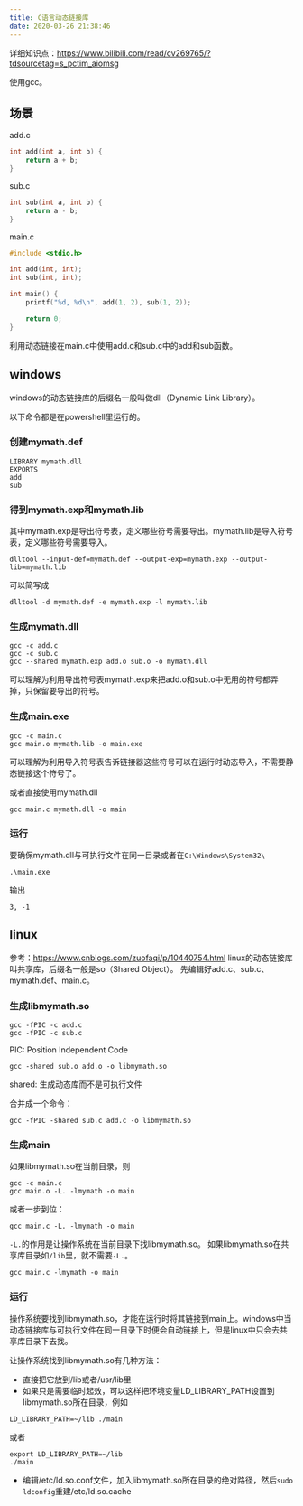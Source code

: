 ```yaml
---
title: C语言动态链接库
date: 2020-03-26 21:38:46
---
```


详细知识点：<https://www.bilibili.com/read/cv269765/?tdsourcetag=s_pctim_aiomsg>

使用gcc。

## 场景

add.c

```c
int add(int a, int b) {
	return a + b;
}
```

sub.c

```c
int sub(int a, int b) {
	return a - b;
}
```

main.c

```c
#include <stdio.h>

int add(int, int);
int sub(int, int);

int main() {
	printf("%d, %d\n", add(1, 2), sub(1, 2));

	return 0;
}
```

利用动态链接在main.c中使用add.c和sub.c中的add和sub函数。

## windows

windows的动态链接库的后缀名一般叫做dll（Dynamic Link Library）。

以下命令都是在powershell里运行的。

### 创建mymath.def

```text
LIBRARY mymath.dll
EXPORTS
add
sub
```

### 得到mymath.exp和mymath.lib

其中mymath.exp是导出符号表，定义哪些符号需要导出。mymath.lib是导入符号表，定义哪些符号需要导入。

```shell
dlltool --input-def=mymath.def --output-exp=mymath.exp --output-lib=mymath.lib
```

可以简写成

```shell
dlltool -d mymath.def -e mymath.exp -l mymath.lib
```

### 生成mymath.dll

```shell
gcc -c add.c
gcc -c sub.c
gcc --shared mymath.exp add.o sub.o -o mymath.dll
```

可以理解为利用导出符号表mymath.exp来把add.o和sub.o中无用的符号都弄掉，只保留要导出的符号。

### 生成main.exe

```shell
gcc -c main.c
gcc main.o mymath.lib -o main.exe
```

可以理解为利用导入符号表告诉链接器这些符号可以在运行时动态导入，不需要静态链接这个符号了。

或者直接使用mymath.dll

```shell
gcc main.c mymath.dll -o main
```

### 运行

要确保mymath.dll与可执行文件在同一目录或者在`C:\Windows\System32\`

```shell
.\main.exe
```

输出

```text
3, -1
```

## linux

参考：<https://www.cnblogs.com/zuofaqi/p/10440754.html>
linux的动态链接库叫共享库，后缀名一般是so（Shared Object）。
先编辑好add.c、sub.c、mymath.def、main.c。

### 生成libmymath.so

```shell
gcc -fPIC -c add.c
gcc -fPIC -c sub.c
```

PIC: Position Independent Code

```shell
gcc -shared sub.o add.o -o libmymath.so
```

shared: 生成动态库而不是可执行文件

合并成一个命令：

```shell
gcc -fPIC -shared sub.c add.c -o libmymath.so
```

### 生成main

如果libmymath.so在当前目录，则

```shell
gcc -c main.c
gcc main.o -L. -lmymath -o main
```

或者一步到位：

```shell
gcc main.c -L. -lmymath -o main
```

`-L.`的作用是让操作系统在当前目录下找libmymath.so。
如果libmymath.so在共享库目录如`/lib`里，就不需要`-L.`。

```shell
gcc main.c -lmymath -o main
```

### 运行

操作系统要找到libmymath.so，才能在运行时将其链接到main上。windows中当动态链接库与可执行文件在同一目录下时便会自动链接上，但是linux中只会去共享库目录下去找。

让操作系统找到libmymath.so有几种方法：

- 直接把它放到/lib或者/usr/lib里
- 如果只是需要临时起效，可以这样把环境变量LD_LIBRARY_PATH设置到libmymath.so所在目录，例如

```shell
LD_LIBRARY_PATH=~/lib ./main
```

或者

```shell
export LD_LIBRARY_PATH=~/lib
./main
```

- 编辑/etc/ld.so.conf文件，加入libmymath.so所在目录的绝对路径，然后`sudo ldconfig`重建/etc/ld.so.cache
